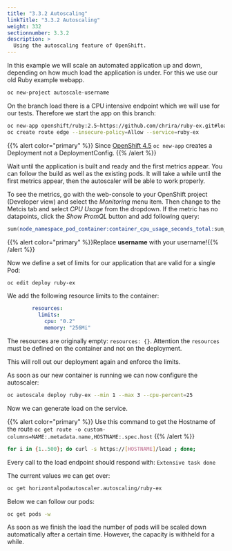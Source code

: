 ```yaml
---
title: "3.3.2 Autoscaling"
linkTitle: "3.3.2 Autoscaling"
weight: 332
sectionnumber: 3.3.2
description: >
  Using the autoscaling feature of OpenShift.
---
```


In this example we will scale an automated application up and down, depending on how much load the application is under. For this we use our old Ruby example webapp.

```bash
oc new-project autoscale-username
```

On the branch load there is a CPU intensive endpoint which we will use for our tests. Therefore we start the app on this branch:

```bash
oc new-app openshift/ruby:2.5~https://github.com/chrira/ruby-ex.git#load
oc create route edge --insecure-policy=Allow --service=ruby-ex
```

{{% alert  color="primary" %}} Since [OpenShift 4.5](https://docs.openshift.com/container-platform/4.5/release_notes/ocp-4-5-release-notes.html#ocp-4-5-developer-experience) `oc new-app` creates a Deployment not a DeploymentConfig. {{% /alert %}}

Wait until the application is built and ready and the first metrics appear. You can follow the build as well as the existing pods. It will take a while until the first metrics appear, then the autoscaler will be able to work properly.

To see the metrics, go with the web-console to your OpenShift project (Developer view) and select the *Monitoring* menu item. Then change to the Metcis tab and select *CPU Usage* from the dropdown. If the metric has no datapoints, click the *Show PromQL* button and add following query:

```s
sum(node_namespace_pod_container:container_cpu_usage_seconds_total:sum_rate{namespace='autoscale-username'}) by (pod)
```

{{% alert  color="primary" %}}Replace **username** with your username!{{% /alert %}}

Now we define a set of limits for our application that are valid for a single Pod:

```bash
oc edit deploy ruby-ex
```

We add the following resource limits to the container:

```yaml
        resources:
          limits:
            cpu: "0.2"
            memory: "256Mi"
```

The resources are originally empty: `resources: {}`. Attention the `resources` must be defined on the container and not on the deployment.

This will roll out our deployment again and enforce the limits.

As soon as our new container is running we can now configure the autoscaler:

```bash
oc autoscale deploy ruby-ex --min 1 --max 3 --cpu-percent=25
```

Now we can generate load on the service.

{{% alert  color="primary" %}} Use this command to get the Hostname of the route `oc get route -o custom-columns=NAME:.metadata.name,HOSTNAME:.spec.host` {{% /alert %}}

```bash
for i in {1..500}; do curl -s https://[HOSTNAME]/load ; done;
```

Every call to the load endpoint should respond with: `Extensive task done`

The current values we can get over:

```bash
oc get horizontalpodautoscaler.autoscaling/ruby-ex
```

Below we can follow our pods:

```bash
oc get pods -w
```

As soon as we finish the load the number of pods will be scaled down automatically after a certain time. However, the capacity is withheld for a while.
